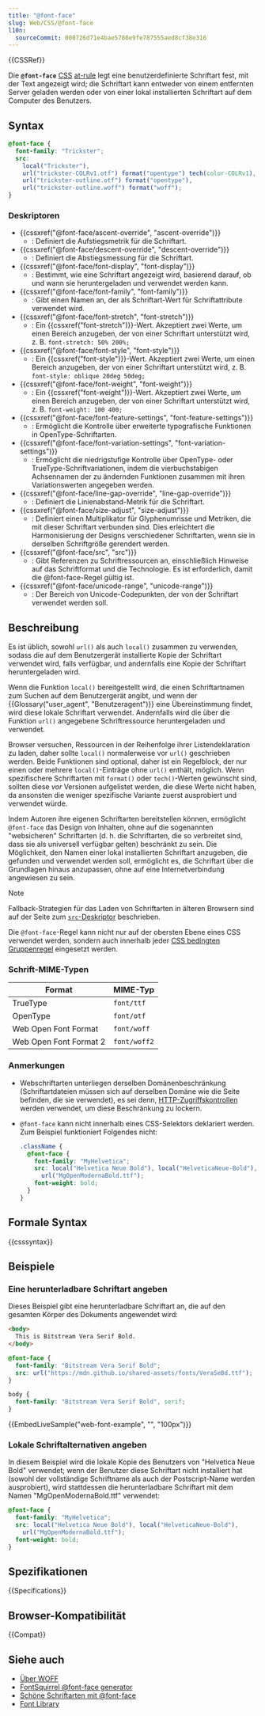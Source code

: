 ```yaml
---
title: "@font-face"
slug: Web/CSS/@font-face
l10n:
  sourceCommit: 000726d71e4bae5780e9fe787555aed8cf38e316
---
```


{{CSSRef}}

Die **`@font-face`** [CSS](/de/docs/Web/CSS) [at-rule](/de/docs/Web/CSS/At-rule) legt eine benutzerdefinierte Schriftart fest, mit der Text angezeigt wird; die Schriftart kann entweder von einem entfernten Server geladen werden oder von einer lokal installierten Schriftart auf dem Computer des Benutzers.

## Syntax

```css
@font-face {
  font-family: "Trickster";
  src:
    local("Trickster"),
    url("trickster-COLRv1.otf") format("opentype") tech(color-COLRv1),
    url("trickster-outline.otf") format("opentype"),
    url("trickster-outline.woff") format("woff");
}
```

### Deskriptoren

- {{cssxref("@font-face/ascent-override", "ascent-override")}}
  - : Definiert die Aufstiegsmetrik für die Schriftart.
- {{cssxref("@font-face/descent-override", "descent-override")}}
  - : Definiert die Abstiegsmessung für die Schriftart.
- {{cssxref("@font-face/font-display", "font-display")}}
  - : Bestimmt, wie eine Schriftart angezeigt wird, basierend darauf, ob und wann sie heruntergeladen und verwendet werden kann.
- {{cssxref("@font-face/font-family", "font-family")}}
  - : Gibt einen Namen an, der als Schriftart-Wert für Schriftattribute verwendet wird.
- {{cssxref("@font-face/font-stretch", "font-stretch")}}
  - : Ein {{cssxref("font-stretch")}}-Wert. Akzeptiert zwei Werte, um einen Bereich anzugeben, der von einer Schriftart unterstützt wird, z. B. `font-stretch: 50% 200%;`
- {{cssxref("@font-face/font-style", "font-style")}}
  - : Ein {{cssxref("font-style")}}-Wert. Akzeptiert zwei Werte, um einen Bereich anzugeben, der von einer Schriftart unterstützt wird, z. B. `font-style: oblique 20deg 50deg;`
- {{cssxref("@font-face/font-weight", "font-weight")}}
  - : Ein {{cssxref("font-weight")}}-Wert. Akzeptiert zwei Werte, um einen Bereich anzugeben, der von einer Schriftart unterstützt wird, z. B. `font-weight: 100 400;`
- {{cssxref("@font-face/font-feature-settings", "font-feature-settings")}}
  - : Ermöglicht die Kontrolle über erweiterte typografische Funktionen in OpenType-Schriftarten.
- {{cssxref("@font-face/font-variation-settings", "font-variation-settings")}}
  - : Ermöglicht die niedrigstufige Kontrolle über OpenType- oder TrueType-Schriftvariationen, indem die vierbuchstabigen Achsennamen der zu ändernden Funktionen zusammen mit ihren Variationswerten angegeben werden.
- {{cssxref("@font-face/line-gap-override", "line-gap-override")}}
  - : Definiert die Linienabstand-Metrik für die Schriftart.
- {{cssxref("@font-face/size-adjust", "size-adjust")}}
  - : Definiert einen Multiplikator für Glyphenumrisse und Metriken, die mit dieser Schriftart verbunden sind. Dies erleichtert die Harmonisierung der Designs verschiedener Schriftarten, wenn sie in derselben Schriftgröße gerendert werden.
- {{cssxref("@font-face/src", "src")}}
  - : Gibt Referenzen zu Schriftressourcen an, einschließlich Hinweise auf das Schriftformat und die Technologie. Es ist erforderlich, damit die @font-face-Regel gültig ist.
- {{cssxref("@font-face/unicode-range", "unicode-range")}}
  - : Der Bereich von Unicode-Codepunkten, der von der Schriftart verwendet werden soll.

## Beschreibung

Es ist üblich, sowohl `url()` als auch `local()` zusammen zu verwenden, sodass die auf dem Benutzergerät installierte Kopie der Schriftart verwendet wird, falls verfügbar, und andernfalls eine Kopie der Schriftart heruntergeladen wird.

Wenn die Funktion `local()` bereitgestellt wird, die einen Schriftartnamen zum Suchen auf dem Benutzergerät angibt, und wenn der {{Glossary("user_agent", "Benutzeragent")}} eine Übereinstimmung findet, wird diese lokale Schriftart verwendet. Andernfalls wird die über die Funktion `url()` angegebene Schriftressource heruntergeladen und verwendet.

Browser versuchen, Ressourcen in der Reihenfolge ihrer Listendeklaration zu laden, daher sollte `local()` normalerweise vor `url()` geschrieben werden. Beide Funktionen sind optional, daher ist ein Regelblock, der nur einen oder mehrere `local()`-Einträge ohne `url()` enthält, möglich.
Wenn spezifischere Schriftarten mit `format()` oder `tech()`-Werten gewünscht sind, sollten diese _vor_ Versionen aufgelistet werden, die diese Werte nicht haben, da ansonsten die weniger spezifische Variante zuerst ausprobiert und verwendet würde.

Indem Autoren ihre eigenen Schriftarten bereitstellen können, ermöglicht `@font-face` das Design von Inhalten, ohne auf die sogenannten "websicheren" Schriftarten (d. h. die Schriftarten, die so verbreitet sind, dass sie als universell verfügbar gelten) beschränkt zu sein. Die Möglichkeit, den Namen einer lokal installierten Schriftart anzugeben, die gefunden und verwendet werden soll, ermöglicht es, die Schriftart über die Grundlagen hinaus anzupassen, ohne auf eine Internetverbindung angewiesen zu sein.

> [!NOTE]
> Fallback-Strategien für das Laden von Schriftarten in älteren Browsern sind auf der Seite zum [`src`-Deskriptor](/de/docs/Web/CSS/@font-face/src#specifying_fallbacks_for_older_browsers) beschrieben.

Die `@font-face`-Regel kann nicht nur auf der obersten Ebene eines CSS verwendet werden, sondern auch innerhalb jeder [CSS bedingten Gruppenregel](/de/docs/Web/CSS/CSS_conditional_rules#at-rules) eingesetzt werden.

### Schrift-MIME-Typen

| Format                 | MIME-Typ     |
| ---------------------- | ------------ |
| TrueType               | `font/ttf`   |
| OpenType               | `font/otf`   |
| Web Open Font Format   | `font/woff`  |
| Web Open Font Format 2 | `font/woff2` |

### Anmerkungen

- Webschriftarten unterliegen derselben Domänenbeschränkung (Schriftartdateien müssen sich auf derselben Domäne wie die Seite befinden, die sie verwendet), es sei denn, [HTTP-Zugriffskontrollen](/de/docs/Web/HTTP/CORS) werden verwendet, um diese Beschränkung zu lockern.
- `@font-face` kann nicht innerhalb eines CSS-Selektors deklariert werden. Zum Beispiel funktioniert Folgendes nicht:

  ```css example-bad
  .className {
    @font-face {
      font-family: "MyHelvetica";
      src: local("Helvetica Neue Bold"), local("HelveticaNeue-Bold"),
        url("MgOpenModernaBold.ttf");
      font-weight: bold;
    }
  }
  ```

## Formale Syntax

{{csssyntax}}

## Beispiele

### Eine herunterladbare Schriftart angeben

Dieses Beispiel gibt eine herunterladbare Schriftart an, die auf den gesamten Körper des Dokuments angewendet wird:

```html live-sample___web-font-example
<body>
  This is Bitstream Vera Serif Bold.
</body>
```

```css live-sample___web-font-example
@font-face {
  font-family: "Bitstream Vera Serif Bold";
  src: url("https://mdn.github.io/shared-assets/fonts/VeraSeBd.ttf");
}

body {
  font-family: "Bitstream Vera Serif Bold", serif;
}
```

{{EmbedLiveSample("web-font-example", "", "100px")}}

### Lokale Schriftalternativen angeben

In diesem Beispiel wird die lokale Kopie des Benutzers von "Helvetica Neue Bold" verwendet; wenn der Benutzer diese Schriftart nicht installiert hat (sowohl der vollständige Schriftname als auch der Postscript-Name werden ausprobiert), wird stattdessen die herunterladbare Schriftart mit dem Namen "MgOpenModernaBold.ttf" verwendet:

```css
@font-face {
  font-family: "MyHelvetica";
  src: local("Helvetica Neue Bold"), local("HelveticaNeue-Bold"),
    url("MgOpenModernaBold.ttf");
  font-weight: bold;
}
```

## Spezifikationen

{{Specifications}}

## Browser-Kompatibilität

{{Compat}}

## Siehe auch

- [Über WOFF](/de/docs/Web/CSS/CSS_fonts/WOFF)
- [FontSquirrel @font-face generator](https://www.fontsquirrel.com/tools/webfont-generator)
- [Schöne Schriftarten mit @font-face](https://hacks.mozilla.org/2009/06/beautiful-fonts-with-font-face/)
- [Font Library](https://fontlibrary.org/)
